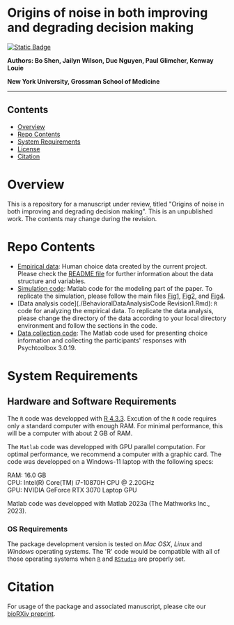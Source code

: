 # Origins of noise in both improving and degrading decision making

[![Static Badge](https://img.shields.io/badge/bioRXiv-10.1101%2F2024.03.26.586597-red.svg?style=flat)](https://doi.org/10.1101/2024.03.26.586597)


__Authors: Bo Shen, Jailyn Wilson, Duc Nguyen, Paul Glimcher, Kenway Louie__

__New York University, Grossman School of Medicine__

---

## Contents

- [Overview](#overview)
- [Repo Contents](#repo-contents)
- [System Requirements](#system-requirements)
- [License](./LICENSE)
- [Citation](#citation)

# Overview

This is a repository for a manuscript under review, titled "Origins of noise in both improving and degrading decision making". This is an unpublished work. The contents may change during the revision.

# Repo Contents

- [Empirical data](./myData): Human choice data created by the current project. Please check the [README file](./myData/README.txt) for further information about the data structure and variables.
- [Simulation code](./ModelSimulationCode): Matlab code for the modeling part of the paper. To replicate the simulation, please follow the main files [Fig1](./ModelSimulationCode/Fig1.m), [Fig2](./ModelSimulationCode/Fig2.m), and [Fig4](./ModelSimulationCode/Fig4.m).
- [Data analysis code](./BehavioralDataAnalysisCode Revision1.Rmd): `R` code for analyzing the empirical data. To replicate the data analysis, please change the directory of the data according to your local directory environment and follow the sections in the code.
- [Data collection code](./DataCollectionCode): The Matlab code used for presenting choice information and collecting the participants' responses with Psychtoolbox 3.0.19.

# System Requirements

## Hardware and Software Requirements

The `R` code was developped with [R 4.3.3](https://www.r-project.org/#!). Excution of the `R` code requires only a standard computer with enough RAM. For minimal performance, this will be a computer with about 2 GB of RAM.

The `Matlab` code was developped with GPU parallel computation. For optimal performance, we recommend a computer with a graphic card. The code was developped on a Windows-11 laptop with the following specs:

RAM: 16.0 GB  
CPU: Intel(R) Core(TM) i7-10870H CPU @ 2.20GHz   
GPU: NVIDIA GeForce RTX 3070 Laptop GPU  

Matlab code was developped with Matlab 2023a (The Mathworks Inc., 2023).

### OS Requirements

The package development version is tested on *Mac OSX*, *Linux* and *Windows* operating systems. The 'R' code would be compatible with all of those operating systems when [`R`](https://www.r-project.org/#!) and [`RStudio`](https://posit.co/download/rstudio-desktop/) are properly set.

# Citation

For usage of the package and associated manuscript, please cite our [bioRXiv preprint](https://www.biorxiv.org/content/10.1101/2024.03.26.586597v2).


